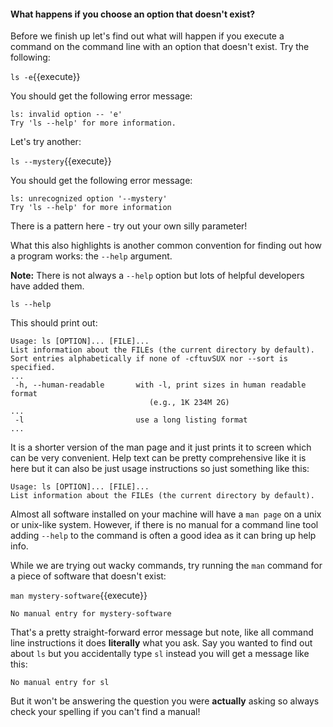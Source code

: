 #### What happens if you choose an option that doesn't exist?

Before we finish up let's find out what will happen if you execute a command 
 on the command line with an option that doesn't exist.  Try the following:

`ls -e`{{execute}}

You should get the following error message:

```
ls: invalid option -- 'e'
Try 'ls --help' for more information.
```

Let's try another:

`ls --mystery`{{execute}}

You should get the following error message:

```
ls: unrecognized option '--mystery'
Try 'ls --help' for more information
```

There is a pattern here - try out your own silly parameter!

What this also highlights is another common convention for finding out how a 
program works: the `--help` argument.

**Note:** There is not always a `--help` option but lots of helpful developers 
have added them.

`ls --help`

This should print out:

```
Usage: ls [OPTION]... [FILE]...
List information about the FILEs (the current directory by default).
Sort entries alphabetically if none of -cftuvSUX nor --sort is specified.
...
 -h, --human-readable       with -l, print sizes in human readable format
                               (e.g., 1K 234M 2G)
...
 -l                         use a long listing format
...
```

It is a shorter version of the man page and it just prints it to screen which 
can be very convenient.  Help text can be pretty comprehensive like it is here 
but it can also be just usage instructions so just something like this:

```
Usage: ls [OPTION]... [FILE]...
List information about the FILEs (the current directory by default).
```

Almost all software installed on your machine will have a `man page` on a 
unix or unix-like system.  However, if there is no manual for a command line 
tool adding `--help` to the command is often a good idea as it can  bring up 
help info.

While we are trying out wacky commands, try running the `man` command for a 
piece of software that doesn't exist:

`man mystery-software`{{execute}}

```
No manual entry for mystery-software
```

That's a pretty straight-forward error message but note, like all command line 
instructions it does **literally** what you ask.  Say you wanted to find out 
about `ls` but you accidentally type `sl` instead you will get a message like 
this:

```
No manual entry for sl
```

But it won't be answering the question you were **actually** asking so always 
check your spelling if you can't find a manual!